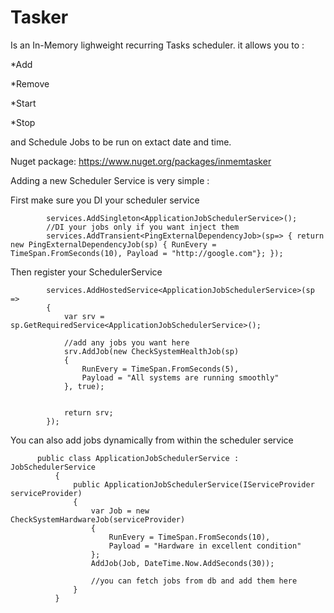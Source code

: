 # Tasker 
Is an In-Memory lighweight recurring Tasks scheduler.
it allows you to :

*Add

*Remove

*Start

*Stop

and Schedule Jobs to be run on extact date and time.

Nuget package: https://www.nuget.org/packages/inmemtasker

Adding a new Scheduler Service is very simple :

First make sure you DI your scheduler service

            services.AddSingleton<ApplicationJobSchedulerService>();
            //DI your jobs only if you want inject them
            services.AddTransient<PingExternalDependencyJob>(sp=> { return new PingExternalDependencyJob(sp) { RunEvery = TimeSpan.FromSeconds(10), Payload = "http://google.com"}; });

Then register your SchedulerService

            services.AddHostedService<ApplicationJobSchedulerService>(sp =>
            {
                var srv = sp.GetRequiredService<ApplicationJobSchedulerService>();
                
                //add any jobs you want here
                srv.AddJob(new CheckSystemHealthJob(sp)
                {
                    RunEvery = TimeSpan.FromSeconds(5),
                    Payload = "All systems are running smoothly"
                }, true);


                return srv;
            });
            
You can also add jobs dynamically from within the scheduler service

          public class ApplicationJobSchedulerService : JobSchedulerService
              {
                  public ApplicationJobSchedulerService(IServiceProvider serviceProvider)
                  {
                      var Job = new CheckSystemHardwareJob(serviceProvider)
                      {
                          RunEvery = TimeSpan.FromSeconds(10),
                          Payload = "Hardware in excellent condition"
                      };
                      AddJob(Job, DateTime.Now.AddSeconds(30));

                      //you can fetch jobs from db and add them here
                  }
              }
